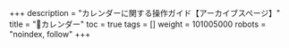 +++
description = "カレンダーに関する操作ガイド【アーカイブスページ】"
title = "📅カレンダー"
toc = true
tags = []
weight = 101005000
robots = "noindex, follow"
+++

